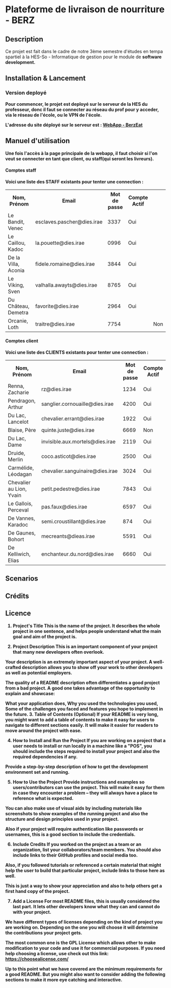 <h1>Plateforme de livraison de nourriture - BERZ</h1> 
<h2>Description</h2>
Ce projet est fait dans le cadre de notre 3ème semestre d'études en tempa spartiel à la HES-So - Informatique de gestion pour le module de <b>software development<b>.

<h2>Installation & Lancement</h2>
<h3>Version deployé</h3>
Pour commencer, le projet est deployé sur le serveur de la HES du professeur, donc il faut se connecter au réseau du prof pour y acceder, via le réseau de l'école, ou le VPN de l'école.

L'adresse du site déployé sur le serveur est : [WebApp - BerzEat](http://153.109.124.35:81/BERZ)

<h2>Manuel d'utilisation</h2>
Une fois l'accès à la page principale de la webapp, il faut choisir si l'on veut se connecter en tant que client, ou staff(qui seront les livreurs).


<h4>Comptes staff</h4>
Voici une liste des STAFF existants pour tenter une connection : 
<table>
        <tr>
            <th>Nom, Prénom</th>
            <th>Email</th>
            <th>Mot de passe</th>
            <th>Compte Actif</th>
        </tr>
        <tr>
            <td>Le Bandit, Venec</td>
            <td>esclaves.pascher@dies.irae</td>
            <td>3337</td>
            <td>Oui</td>
        </tr>
        <tr>
            <td>Le Caillou, Kadoc</td>
            <td>la.pouette@dies.irae</td>
            <td>0996</td>
            <td>Oui</td>
        </tr>
        <tr>
            <td>De la Villa, Aconia</td>
            <td>fidele.romaine@dies.irae</td>
            <td>3844</td>
            <td>Oui</td>
        </tr>
        <tr>
            <td>Le Viking, Sven</td>
            <td>valhalla.awayts@dies.irae</td>
            <td>8765</td>
            <td>Oui</td>
        </tr>
        <tr>
            <td>Du Château, Demetra</td>
            <td>favorite@dies.irae</td>
            <td>2964</td>
            <td>Oui</td>
        </tr>
        <tr>
            <td>Orcanie, Loth</td>
            <td>traitre@dies.irae</td>
            <td>7754<td>
            <td>Non</td>
        </tr>
</table>


<h4>Comptes client</h4>
Voici une liste des CLIENTS existants pour tenter une connection : 
<table>
        <tr>
            <th>Nom, Prénom</th>
            <th>Email</th>
            <th>Mot de passe</th>
            <th>Compte Actif</th>
        </tr>
        <tr><td>Renna, Zacharie</td><td>rz@dies.irae</td><td>1234</td><td>Oui</td></tr>
        <tr><td>Pendragon, Arthur</td><td>sanglier.cornouaille@dies.irae</td><td>4200</td><td>Oui</td></tr>
        <tr><td>Du Lac, Lancelot</td><td>chevalier.errant@dies.irae</td><td>1922</td><td>Oui</td></tr>
        <tr><td>Blaise, Père</td><td>quinte.juste@dies.irae</td><td>6669</td><td>Non</td></tr>
        <tr><td>Du Lac, Dame</td><td>invisible.aux.mortels@dies.irae</td><td>2119</td><td>Oui</td></tr>
        <tr><td>Druide, Merlin</td><td>coco.asticot@dies.irae</td><td>2500</td><td>Oui</td></tr>
        <tr><td>Carmélide, Léodagan</td><td>chevalier.sanguinaire@dies.irae</td><td>3024</td><td>Oui</td></tr>
        <tr><td>Chevalier au Lion, Yvain</td><td>petit.pedestre@dies.irae</td><td>7843</td><td>Oui</td></tr>
        <tr><td>Le Gallois, Perceval</td><td>pas.faux@dies.irae</td><td>6597</td><td>Oui</td></tr>
        <tr><td>De Vannes, Karadoc</td><td>semi.croustillant@dies.irae</td><td>874</td><td>Oui</td></tr>
        <tr><td>De Gaunes, Bohort</td><td>mecreants@dieas.irae</td><td>5591</td><td>Oui</td></tr>
        <tr><td>De Kelliwich, Elias</td><td>enchanteur.du.nord@dies.irae</td><td>6660</td><td>Oui</td></tr>
</table>


<h2>Scenarios</h2>


<h2>Crédits</h2>
<h2>Licence</h2>

1. Project's Title
This is the name of the project. It describes the whole project in one sentence, and helps people understand what the main goal and aim of the project is.

2. Project Description
This is an important component of your project that many new developers often overlook.

Your description is an extremely important aspect of your project. A well-crafted description allows you to show off your work to other developers as well as potential employers.

The quality of a README description often differentiates a good project from a bad project. A good one takes advantage of the opportunity to explain and showcase:

What your application does,
Why you used the technologies you used,
Some of the challenges you faced and features you hope to implement in the future.
3. Table of Contents (Optional)
If your README is very long, you might want to add a table of contents to make it easy for users to navigate to different sections easily. It will make it easier for readers to move around the project with ease.

4. How to Install and Run the Project
If you are working on a project that a user needs to install or run locally in a machine like a "POS", you should include the steps required to install your project and also the required dependencies if any.

Provide a step-by-step description of how to get the development environment set and running.

5. How to Use the Project
Provide instructions and examples so users/contributors can use the project. This will make it easy for them in case they encounter a problem – they will always have a place to reference what is expected.

You can also make use of visual aids by including materials like screenshots to show examples of the running project and also the structure and design principles used in your project.

Also if your project will require authentication like passwords or usernames, this is a good section to include the credentials.

6. Include Credits
If you worked on the project as a team or an organization, list your collaborators/team members. You should also include links to their GitHub profiles and social media too.

Also, if you followed tutorials or referenced a certain material that might help the user to build that particular project, include links to those here as well.

This is just a way to show your appreciation and also to help others get a first hand copy of the project.

7. Add a License
For most README files, this is usually considered the last part. It lets other developers know what they can and cannot do with your project.

We have different types of licenses depending on the kind of project you are working on. Depending on the one you will choose it will determine the contributions your project gets.

The most common one is the GPL License which allows other to make modification to your code and use it for commercial purposes. If you need help choosing a license, use check out this link: https://choosealicense.com/

Up to this point what we have covered are the minimum requirements for a good README. But you might also want to consider adding the following sections to make it more eye catching and interactive.
